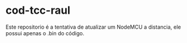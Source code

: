 # cod-tcc-raul
Este repositorio é a tentativa de atualizar um NodeMCU a distancia, ele possui apenas o .bin do código.
